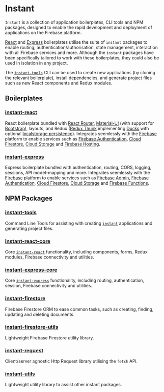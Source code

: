 # Instant

`Instant` is a collection of application boilerplates, CLI tools and NPM packages, designed to enable the rapid development and deployment of applications on the Firebase platform.

[React](#instant-react) and [Express](#instant-express) boilerplates utilise the suite of `instant` packages to enable routing, authentication/authorisation, state management, interaction with all Firebase services and more. Although the `instant` packages have been specifically tailored to work with these boilerplates, they could also be used in isolation in any project.

The [`instant-tools`](#instant-tools) CLI can be used to create new applications (by cloning the relevant boilerplate), install dependencies, and generate project files such as new React components and Redux modules.

## Boilerplates

### [instant-react](https://github.com/cjmyles/instant-react)

React boilerplate bundled with [React Router](https://github.com/ReactTraining/react-router), [Material-UI](https://material-ui.com/) (with support for [Bootstrap](https://getbootstrap.com/)), layouts, and Redux ([Redux Thunk](https://github.com/reduxjs/redux-thunk) implementing [Ducks](https://github.com/erikras/ducks-modular-redux) with optional [localstorage persistence](https://www.npmjs.com/package/redux-localstorage)). Integrates seemlessly with the [Firebase](https://firebase.google.com/) platform to enable services such as [Firebase Authentication](https://firebase.google.com/docs/auth/), [Cloud Firestore](https://firebase.google.com/docs/firestore/), [Cloud Storage](https://firebase.google.com/docs/storage/) and [Firebase Hosting](https://firebase.google.com/docs/hosting/).

### [instant-express](https://github.com/cjmyles/instant-express)

Express boilerplate bundled with authentication, routing, CORS, logging, sessions, API model-mapping and more. Integrates seemlessly with the [Firebase](https://firebase.google.com/) platform to enable services such as [Firebase Admin](https://firebase.google.com/docs/reference/admin/), [Firebase Authentication](https://firebase.google.com/docs/auth/), [Cloud Firestore](https://firebase.google.com/docs/firestore/), [Cloud Storage](https://firebase.google.com/docs/storage/) and [Firebase Functions](https://firebase.google.com/docs/functions/).

## NPM Packages

### [instant-tools](https://www.npmjs.com/package/instant-tools)

Command Line Tools for assisting with creating [`instant`](https://github.com/cjmyles/instant) applications and generating project files.

### [instant-react-core](https://www.npmjs.com/package/instant-react-core)

Core [`instant-react`](https://github.com/cjmyles/instant-react) functionality, including components, forms, Redux modules, Firebase connectivity and utilities.

### [instant-express-core](https://www.npmjs.com/package/instant-express-core)

Core [`instant-express`](https://github.com/cjmyles/instant-express) functionality, including routing, authentication, session, Firebase connectivity and utilities.

### [instant-firestore](https://www.npmjs.com/package/instant-firestore)

Firebase Firestore ORM to ease common tasks, such as creating, finding, updating and deleting documents.

### [instant-firestore-utils](https://www.npmjs.com/package/instant-firestore-utils)

Lightweight Firebase Firestore utility library.

### [instant-request](https://www.npmjs.com/package/instant-request)

Client/server agnostic Http Request library utilising the `fetch` API.

### [instant-utils](https://www.npmjs.com/package/instant-utils)

Lightweight utility library to assist other instant packages.
